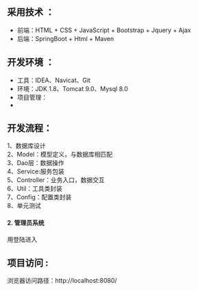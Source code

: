 

## 采用技术 ： 
- 前端：HTML + CSS + JavaScript + Bootstrap + Jquery + Ajax
- 后端：SpringBoot  + Html + Maven 

## 开发环境 ：
- 工具：IDEA、Navicat、Git
- 环境：JDK 1.8、Tomcat 9.0、Mysql 8.0
- 项目管理：
-

## 开发流程：  
1、数据库设计  
2、Model：模型定义，与数据库相匹配  
3、Dao层：数据操作  
4、Service:服务包装  
5、Controller：业务入口，数据交互   
6、Util：工具类封装   
7、Config：配置类封装    
8、单元测试    


#### 2.	管理员系统
用登陆进入
## 项目访问 :  
浏览器访问路径：http://localhost:8080/
